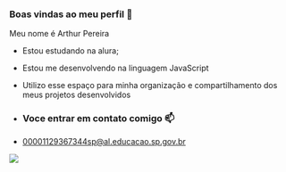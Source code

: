 ### Boas vindas ao meu perfil 🖤

Meu nome é Arthur Pereira

- Estou estudando na alura;
- Estou me desenvolvendo na linguagem JavaScript
- Utilizo esse espaço para minha organização e compartilhamento dos meus projetos desenvolvidos

- ### Voce entrar em contato comigo 📫

- 00001129367344sp@al.educacao.sp.gov.br

![](  https://media1.tenor.com/m/MCBkr6dWLkUAAAAd/corinthians-rodrigo-garro.gif)

